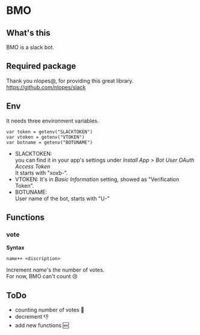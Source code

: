 # BMO
## What's this
BMO is a slack bot.

## Required package
Thank you nlopes@, for providing this great library.  
https://github.com/nlopes/slack  

## Env
It needs three environment variables.

```
var token = getenv("SLACKTOKEN")
var vtoken = getenv("VTOKEN")
var botname = getenv("BOTUNAME")
```

- SLACKTOKEN:  
you can find it in your app's settings under *Install App* > *Bot User OAuth Access Token*  
It starts with "xoxb-".  
- VTOKEN: It's in *Basic Information* setting, showed as "Verification Token".  
- BOTUNAME:  
User name of the bot, starts with "U-"  

## Functions
### vote
**Syntax**
```
name++ <discription>
```

Increment *name*'s the number of votes.  
For now, BMO can't count 😢

## ToDo
- counting number of votes 🔢
- decrement 👎
- add new functions 🆕
